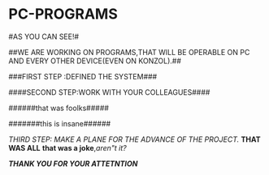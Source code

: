# PC-PROGRAMS

#AS YOU CAN SEE!#

##WE ARE WORKING ON PROGRAMS,THAT WILL BE OPERABLE ON PC AND EVERY OTHER DEVICE(EVEN ON KONZOL).##

###FIRST STEP :DEFINED THE SYSTEM###

####SECOND STEP:WORK WITH YOUR COLLEAGUES####

######that was foolks#####

#######this is insane######

_THIRD STEP: MAKE A PLANE FOR THE ADVANCE OF THE PROJECT._
**THAT WAS ALL**
**that was a joke**,_aren"t it?_


**_THANK YOU FOR YOUR ATTETNTION_**

